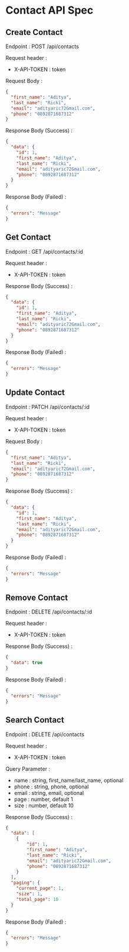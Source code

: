 # Contact API Spec

## Create Contact

Endpoint : POST /api/contacts

Request header :
- X-API-TOKEN : token

Request Body :
```json
{
  "first_name": "Aditya",
  "last_name": "Ricki",
  "email": "adityaric72Gmail.com",
  "phone": "0892871687312"
}
```

Response Body (Success) :
```json
{
  "data": {
    "id": 1,
    "first_name": "Aditya",
    "last_name": "Ricki",
    "email": "adityaric72Gmail.com",
    "phone": "0892871687312"
  }
}
```

Response Body (Failed) :
```json
{
  "errors": "Message"
}
```

## Get Contact

Endpoint : GET /api/contacts/:id

Request header :
- X-API-TOKEN : token

Response Body (Success) :
```json
{
  "data": {
    "id": 1,
    "first_name": "Aditya",
    "last_name": "Ricki",
    "email": "adityaric72Gmail.com",
    "phone": "0892871687312"
  }
}
```

Response Body (Failed) :
```json
{
  "errors": "Message"
}
```

## Update Contact

Endpoint : PATCH /api/contacts/:id

Request header :
- X-API-TOKEN : token

Request Body :
```json
{
  "first_name": "Aditya",
  "last_name": "Ricki",
  "email": "adityaric72Gmail.com",
  "phone": "0892871687312"
}
```

Response Body (Success) :
```json
{
  "data": {
    "id": 1,
    "first_name": "Aditya",
    "last_name": "Ricki",
    "email": "adityaric72Gmail.com",
    "phone": "0892871687312"
  }
}
```

Response Body (Failed) :
```json
{
  "errors": "Message"
}
```

## Remove Contact

Endpoint : DELETE /api/contacts/:id

Request header :
- X-API-TOKEN : token

Response Body (Success) :
```json
{
  "data": true
}
```

Response Body (Failed) :
```json
{
  "errors": "Message"
}
```

## Search Contact

Endpoint : DELETE /api/contacts

Request header :
- X-API-TOKEN : token

Query Parameter :
- name : string, first_name/last_name, optional
- phone : string, phone, optional
- email : string, email, optional
- page : number, default 1
- size : number, default 10

Response Body (Success) :
```json
{
  "data": [
    {
        "id": 1,
        "first_name": "Aditya",
        "last_name": "Ricki",
        "email": "adityaric72Gmail.com",
        "phone": "0892871687312"
    }
  ],
  "paging": {
    "current_page": 1,
    "size": 1,
    "total_page": 10
  }
}
```

Response Body (Failed) :
```json
{
  "errors": "Message"
}
```